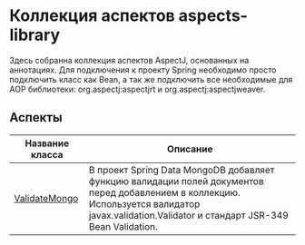 # Коллекция аспектов aspects-library
Здесь собранна коллекция аспектов AspectJ, основанных на аннотациях. Для подключения к проекту Spring необходимо просто подключить класс как Bean, а так же подключить все необходимые для AOP библиотеки: org.aspectj:aspectjrt и org.aspectj:aspectjweaver.

## Аспекты
| Название класса | Описание |
| ---------| -------- |
| [ValidateMongo](https://github.com/JavaGrinko/aspects-library/blob/master/src/main/java/javagrinko/aspects/ValidateMongo.java) | В проект Spring Data MongoDB добавляет функцию валидации полей документов перед добавлением в коллекцию. Используется валидатор javax.validation.Validator и стандарт JSR-349 Bean Validation. |

